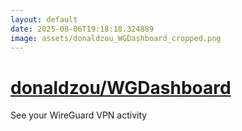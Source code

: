 ```yaml
---
layout: default
date: 2025-08-06T19:18:18.324889
image: assets/donaldzou_WGDashboard_cropped.png
---
```


# [donaldzou/WGDashboard](https://github.com/donaldzou/WGDashboard)

See your WireGuard VPN activity
